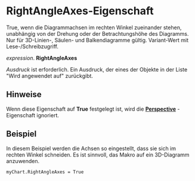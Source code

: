 
# RightAngleAxes-Eigenschaft

True, wenn die Diagrammachsen im rechten Winkel zueinander stehen, unabhängig von der Drehung oder der Betrachtungshöhe des Diagramms. Nur für 3D-Linien-, Säulen- und Balkendiagramme gültig. Variant-Wert mit Lese-/Schreibzugriff.

 _expression_. **RightAngleAxes**

 _Ausdruck_ ist erforderlich. Ein Ausdruck, der eines der Objekte in der Liste "Wird angewendet auf" zurückgibt.


## Hinweise

Wenn diese Eigenschaft auf  **True** festgelegt ist, wird die **[Perspective](84ddaf6c-1204-1a7b-55e5-7d3cf2787a2c.md)** -Eigenschaft ignoriert.


## Beispiel

In diesem Beispiel werden die Achsen so eingestellt, dass sie sich im rechten Winkel schneiden. Es ist sinnvoll, das Makro auf ein 3D-Diagramm anzuwenden.


```
myChart.RightAngleAxes = True
```

